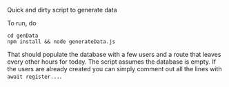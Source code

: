 Quick and dirty script to generate data

To run, do

```
cd genData
npm install && node generateData.js
```

That should populate the database with a few users and a route that leaves every other hours for today.
The script assumes the database is empty. If the users are already created you can simply comment out all the lines with
`await register...`.
